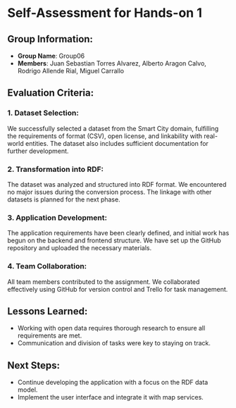 # Self-Assessment for Hands-on 1

## Group Information:
- **Group Name**: Group06
- **Members**: Juan Sebastian Torres Alvarez, Alberto Aragon Calvo, Rodrigo Allende Rial, Miguel Carrallo

## Evaluation Criteria:
### 1. Dataset Selection:
We successfully selected a dataset from the Smart City domain, fulfilling the requirements of format (CSV), open license, and linkability with real-world entities. The dataset also includes sufficient documentation for further development.

### 2. Transformation into RDF:
The dataset was analyzed and structured into RDF format. We encountered no major issues during the conversion process. The linkage with other datasets is planned for the next phase.

### 3. Application Development:
The application requirements have been clearly defined, and initial work has begun on the backend and frontend structure. We have set up the GitHub repository and uploaded the necessary materials.

### 4. Team Collaboration:
All team members contributed to the assignment. We collaborated effectively using GitHub for version control and Trello for task management.

## Lessons Learned:
- Working with open data requires thorough research to ensure all requirements are met.
- Communication and division of tasks were key to staying on track.

## Next Steps:
- Continue developing the application with a focus on the RDF data model.
- Implement the user interface and integrate it with map services.
